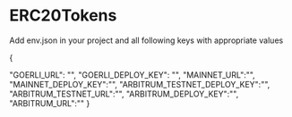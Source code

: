 # ERC20Tokens


Add env.json in your project and all following keys with appropriate values

{

  "GOERLI_URL": "",
  "GOERLI_DEPLOY_KEY": "",
  "MAINNET_URL":"",
  "MAINNET_DEPLOY_KEY":"",
  "ARBITRUM_TESTNET_DEPLOY_KEY":"",
  "ARBITRUM_TESTNET_URL":"",
  "ARBITRUM_DEPLOY_KEY":"",
  "ARBITRUM_URL":""
}
